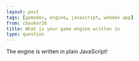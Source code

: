 ```yaml
---
layout: post
tags: [gamedev, engine, javascript, webdev app]
from: cbooker26
title: What is your game engine written in
type: question
---
```

The engine is written in plain JavaScript!
